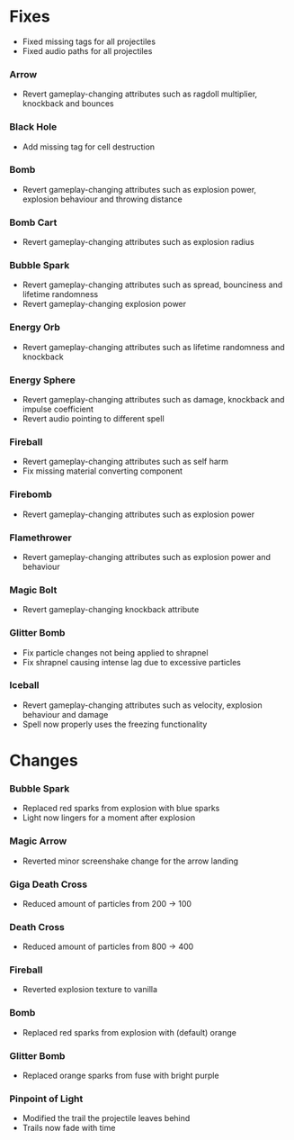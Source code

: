 # Fixes
- Fixed missing tags for all projectiles
- Fixed audio paths for all projectiles

### Arrow
- Revert gameplay-changing attributes such as ragdoll multiplier, knockback and bounces
### Black Hole
- Add missing tag for cell destruction 
### Bomb
- Revert gameplay-changing attributes such as explosion power, explosion behaviour and throwing distance
### Bomb Cart
- Revert gameplay-changing attributes such as explosion radius
### Bubble Spark
- Revert gameplay-changing attributes such as spread, bounciness and lifetime randomness
- Revert gameplay-changing explosion power
### Energy Orb
- Revert gameplay-changing attributes such as lifetime randomness and knockback
### Energy Sphere
- Revert gameplay-changing attributes such as damage, knockback and impulse coefficient
- Revert audio pointing to different spell
### Fireball
- Revert gameplay-changing attributes such as self harm
- Fix missing material converting component
### Firebomb
- Revert gameplay-changing attributes such as explosion power
### Flamethrower
- Revert gameplay-changing attributes such as explosion power and behaviour
### Magic Bolt
- Revert gameplay-changing knockback attribute
### Glitter Bomb
- Fix particle changes not being applied to shrapnel
- Fix shrapnel causing intense lag due to excessive particles
### Iceball
- Revert gameplay-changing attributes such as velocity, explosion behaviour and damage
- Spell now properly uses the freezing functionality

# Changes
### Bubble Spark
- Replaced red sparks from explosion with blue sparks
- Light now lingers for a moment after explosion
### Magic Arrow
- Reverted minor screenshake change for the arrow landing
### Giga Death Cross
- Reduced amount of particles from 200 -> 100
### Death Cross
- Reduced amount of particles from 800 -> 400
### Fireball
- Reverted explosion texture to vanilla
### Bomb
- Replaced red sparks from explosion with (default) orange
### Glitter Bomb
- Replaced orange sparks from fuse with bright purple 
### Pinpoint of Light
- Modified the trail the projectile leaves behind
- Trails now fade with time